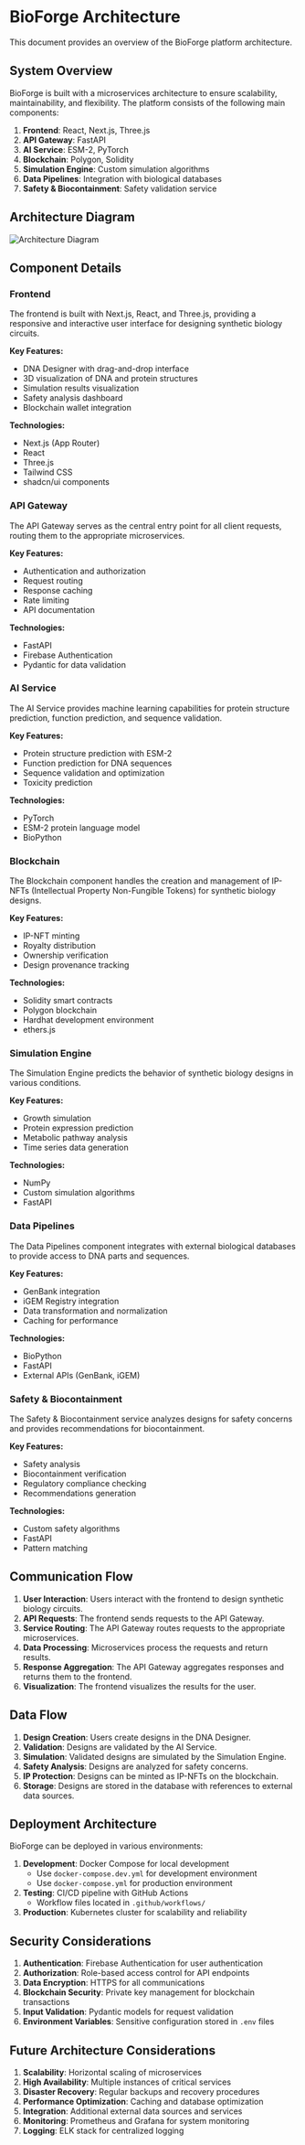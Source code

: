 # BioForge Architecture

This document provides an overview of the BioForge platform architecture.

## System Overview

BioForge is built with a microservices architecture to ensure scalability, maintainability, and flexibility. The platform consists of the following main components:

1. **Frontend**: React, Next.js, Three.js
2. **API Gateway**: FastAPI
3. **AI Service**: ESM-2, PyTorch
4. **Blockchain**: Polygon, Solidity
5. **Simulation Engine**: Custom simulation algorithms
6. **Data Pipelines**: Integration with biological databases
7. **Safety & Biocontainment**: Safety validation service

## Architecture Diagram

![Architecture Diagram](architecture-diagram.tsx)

## Component Details

### Frontend

The frontend is built with Next.js, React, and Three.js, providing a responsive and interactive user interface for designing synthetic biology circuits.

**Key Features:**
- DNA Designer with drag-and-drop interface
- 3D visualization of DNA and protein structures
- Simulation results visualization
- Safety analysis dashboard
- Blockchain wallet integration

**Technologies:**
- Next.js (App Router)
- React
- Three.js
- Tailwind CSS
- shadcn/ui components

### API Gateway

The API Gateway serves as the central entry point for all client requests, routing them to the appropriate microservices.

**Key Features:**
- Authentication and authorization
- Request routing
- Response caching
- Rate limiting
- API documentation

**Technologies:**
- FastAPI
- Firebase Authentication
- Pydantic for data validation

### AI Service

The AI Service provides machine learning capabilities for protein structure prediction, function prediction, and sequence validation.

**Key Features:**
- Protein structure prediction with ESM-2
- Function prediction for DNA sequences
- Sequence validation and optimization
- Toxicity prediction

**Technologies:**
- PyTorch
- ESM-2 protein language model
- BioPython

### Blockchain

The Blockchain component handles the creation and management of IP-NFTs (Intellectual Property Non-Fungible Tokens) for synthetic biology designs.

**Key Features:**
- IP-NFT minting
- Royalty distribution
- Ownership verification
- Design provenance tracking

**Technologies:**
- Solidity smart contracts
- Polygon blockchain
- Hardhat development environment
- ethers.js

### Simulation Engine

The Simulation Engine predicts the behavior of synthetic biology designs in various conditions.

**Key Features:**
- Growth simulation
- Protein expression prediction
- Metabolic pathway analysis
- Time series data generation

**Technologies:**
- NumPy
- Custom simulation algorithms
- FastAPI

### Data Pipelines

The Data Pipelines component integrates with external biological databases to provide access to DNA parts and sequences.

**Key Features:**
- GenBank integration
- iGEM Registry integration
- Data transformation and normalization
- Caching for performance

**Technologies:**
- BioPython
- FastAPI
- External APIs (GenBank, iGEM)

### Safety & Biocontainment

The Safety & Biocontainment service analyzes designs for safety concerns and provides recommendations for biocontainment.

**Key Features:**
- Safety analysis
- Biocontainment verification
- Regulatory compliance checking
- Recommendations generation

**Technologies:**
- Custom safety algorithms
- FastAPI
- Pattern matching

## Communication Flow

1. **User Interaction**: Users interact with the frontend to design synthetic biology circuits.
2. **API Requests**: The frontend sends requests to the API Gateway.
3. **Service Routing**: The API Gateway routes requests to the appropriate microservices.
4. **Data Processing**: Microservices process the requests and return results.
5. **Response Aggregation**: The API Gateway aggregates responses and returns them to the frontend.
6. **Visualization**: The frontend visualizes the results for the user.

## Data Flow

1. **Design Creation**: Users create designs in the DNA Designer.
2. **Validation**: Designs are validated by the AI Service.
3. **Simulation**: Validated designs are simulated by the Simulation Engine.
4. **Safety Analysis**: Designs are analyzed for safety concerns.
5. **IP Protection**: Designs can be minted as IP-NFTs on the blockchain.
6. **Storage**: Designs are stored in the database with references to external data sources.

## Deployment Architecture

BioForge can be deployed in various environments:

1. **Development**: Docker Compose for local development
   - Use `docker-compose.dev.yml` for development environment
   - Use `docker-compose.yml` for production environment
2. **Testing**: CI/CD pipeline with GitHub Actions
   - Workflow files located in `.github/workflows/`
3. **Production**: Kubernetes cluster for scalability and reliability

## Security Considerations

1. **Authentication**: Firebase Authentication for user authentication
2. **Authorization**: Role-based access control for API endpoints
3. **Data Encryption**: HTTPS for all communications
4. **Blockchain Security**: Private key management for blockchain transactions
5. **Input Validation**: Pydantic models for request validation
6. **Environment Variables**: Sensitive configuration stored in `.env` files

## Future Architecture Considerations

1. **Scalability**: Horizontal scaling of microservices
2. **High Availability**: Multiple instances of critical services
3. **Disaster Recovery**: Regular backups and recovery procedures
4. **Performance Optimization**: Caching and database optimization
5. **Integration**: Additional external data sources and services
6. **Monitoring**: Prometheus and Grafana for system monitoring
7. **Logging**: ELK stack for centralized logging
